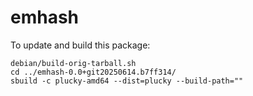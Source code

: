 # emhash

To update and build this package:

```shell
debian/build-orig-tarball.sh
cd ../emhash-0.0+git20250614.b7ff314/
sbuild -c plucky-amd64 --dist=plucky --build-path=""
```
